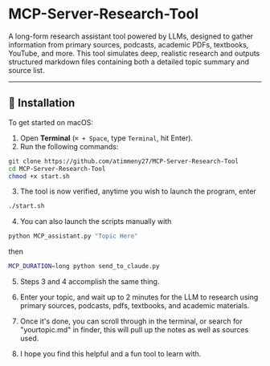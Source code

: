# MCP-Server-Research-Tool

A long-form research assistant tool powered by LLMs, designed to gather information from primary sources, podcasts, academic PDFs, textbooks, YouTube, and more. This tool simulates deep, realistic research and outputs structured markdown files containing both a detailed topic summary and source list.

---

## 🚀 Installation

To get started on macOS:

1. Open **Terminal** (`⌘ + Space`, type `Terminal`, hit Enter).
2. Run the following commands:

```bash
git clone https://github.com/atimmeny27/MCP-Server-Research-Tool
cd MCP-Server-Research-Tool
chmod +x start.sh
```

3. The tool is now verified, anytime you wish to launch the program, enter

```bash
./start.sh
```

4. You can also launch the scripts manually with

```bash
python MCP_assistant.py "Topic Here"
```
then
```bash
MCP_DURATION=long python send_to_claude.py
```

5. Steps 3 and 4 accomplish the same thing.
6. Enter your topic, and wait up to 2 minutes for the LLM to research using primary sources, podcasts, pdfs, textbooks, and academic materials.
7. Once it's done, you can scroll through in the terminal, or search for "yourtopic.md" in finder, this will pull up the notes as well as sources used.


8. I hope you find this helpful and a fun tool to learn with.
